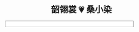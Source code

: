 # <center>韶翎裳 💗 桑小染</center>
<!DOCTYPE HTML>
<html>

<head>
<meta http-equiv="Content-Type" content="text/html; charset=utf-8">
<title>定时器</title>
<script type="text/javascript">
var attime;
function clock() {
var time = new Date();
attime = time.getHours() + ":" + time.getMinutes() + ":" + time.getSeconds() ;
document.getElementById("clock").value = attime;
            }
//          setInterval()计时器来显示动态时间。
            setInterval(clock,100);
        </script>
    </head>

<body>
<form>
<input type="text" id="clock" size="50" />
</form>       
</body>

</html>
